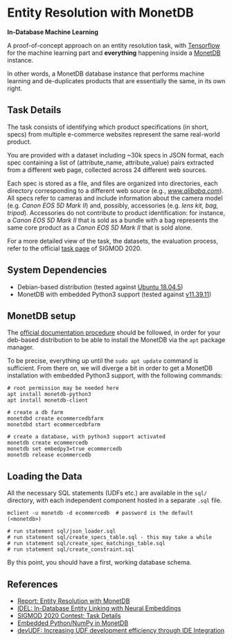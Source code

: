# Entity Resolution with MonetDB
**In-Database Machine Learning**

A proof-of-concept approach on an entity resolution task, with [Tensorflow](https://github.com/tensorflow/tensorflow) 
for the machine learning part and **everything** happening inside a [MonetDB](https://www.monetdb.org/Home) instance. 

In other words, a MonetDB database instance that performs machine learning and de-duplicates products that are 
essentially the same, in its own right.

## Task Details

The task consists of identifying which product specifications (in short, specs) from multiple e-commerce websites 
represent the same real-world product.

You are provided with a dataset including ~30k specs in JSON format, each spec containing a list of (attribute_name, 
attribute_value) pairs extracted from a different web page, collected across 24 different web sources.

Each spec is stored as a file, and files are organized into directories, each directory corresponding to a different
web source (e.g., *www.alibaba.com*).
All specs refer to cameras and include information about the camera model (e.g. *Canon EOS 5D Mark II*) and, possibly, 
accessories (e.g. *lens kit, bag, tripod*). Accessories do not contribute to product identification: for instance, a 
*Canon EOS 5D Mark II* that is sold as a bundle with a bag represents the same core product as a *Canon EOS 5D Mark II* 
that is sold alone.

For a more detailed view of the task, the datasets, the evaluation process, refer to the official 
[task page](http://www.inf.uniroma3.it/db/sigmod2020contest/task.html) of SIGMOD 2020.

## System Dependencies

- Debian-based distribution (tested against [Ubuntu 18.04.5](https://releases.ubuntu.com/18.04/))
- MonetDB with embedded Python3 support (tested against [v11.39.11](https://www.monetdb.org/Downloads/ReleaseNotes))

## MonetDB setup

The [official documentation procedure](https://www.monetdb.org/downloads/deb/) should be followed, in order 
for your deb-based distribution to be able to install the MonetDB via the ``apt`` package manager.

To be precise, everything up until the ``sudo apt update`` command is sufficient. From there on, we will diverge a bit in order 
to get a MonetDB installation with embedded Python3 support, with the
following commands:  

```shell
# root permission may be needed here 
apt install monetdb-python3
apt install monetdb-client

# create a db farm
monetdbd create ecommercedbfarm
monetdbd start ecommercedbfarm

# create a database, with python3 support activated
monetdb create ecommercedb
monetdb set embedpy3=true ecommercedb
monetdb release ecommercedb
```

## Loading the Data

All the necessary SQL statements (UDFs etc.) are available in the ``sql/`` directory, with each independent component 
hosted in a separate ``.sql`` file.

```shell
mclient -u monetdb -d ecommercedb  # password is the default (<monetdb>)

# run statement sql/json_loader.sql
# run statement sql/create_specs_table.sql - this may take a while
# run statement sql/create_spec_matchings_table.sql
# run statement sql/create_constraint.sql
```

By this point, you should have a first, working database schema.

## References

- [Report: Entity Resolution with MonetDB](report.pdf)
- [IDEL: In-Database Entity Linking with Neural Embeddings](https://arxiv.org/abs/1803.04884)
- [SIGMOD 2020 Contest: Task Details](http://www.inf.uniroma3.it/db/sigmod2020contest/task.html)
- [Embedded Python/NumPy in MonetDB](https://www.monetdb.org/blog/embedded-pythonnumpy-monetdb)
- [devUDF: Increasing UDF development efficiency through IDE
Integration](https://openproceedings.org/2019/conf/edbt/EDBT19_paper_242.pdf)